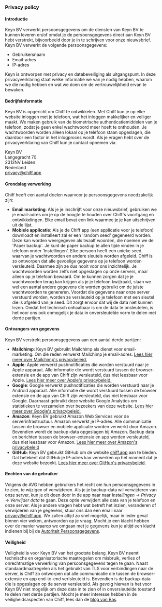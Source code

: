 ### Privacy policy

#### Introductie
Keyn BV verwerkt persoonsgegevens om de diensten van Keyn BV te kunnen leveren en/of omdat je de persoonsgegevens direct aan Keyn BV hebt verstrekt, bijvoorbeeld door je in te schrijven voor onze nieuwsbrief. Keyn BV verwerkt de volgende persoonsgegevens:

* Gebruikersnaam
* Email-adres
* IP-adres

Keyn is ontworpen met privacy en databeveiliging als uitgangspunt. In deze privacyverklaring staat welke informatie we van je nodig hebben, waarom we die nodig hebben en wat we doen om de vertrouwelijkheid ervan te bewaken.

#### Bedrijfsinformatie
Keyn BV is opgericht om Chiff te ontwikkelen. Met Chiff kun je op elke website inloggen met je telefoon, wat het inloggen makkelijker en veiliger maakt. We maken gebruik van de biometrische authenticatiemiddelen van je telefoon, zodat je geen enkel wachtwoord meer hoeft te onthouden. Je wachtwoorden worden alleen lokaal op je telefoon staan opgeslagen, die daardoor een factor in het inlogproces wordt.
Als je vragen hebt over de privacyverklaring van Chiff kun je contact opnemen via:

Keyn BV  
Langegracht 70  
2312NV Leiden  
Nederland  
[privacy@chiff.app](mailto:privacy@chiff.app)

#### Grondslag verwerking
Chiff heeft een aantal doelen waarvoor je persoonsgegevens noodzakelijk zijn:

* **Email marketing**: Als je je inschrijft voor onze nieuwsbrief, gebruiken we je email-adres om je op de hoogte te houden over Chiff's voortgang en ontwikkelingen. Elke email bevat een link waarmee je je kan uitschrijven uit de lijst.
* **Mobiele applicatie**: Als je de Chiff app (een applicatie voor je telefoon) downloadt en installeert zal er een 'random seed' gegeneerd worden. Deze kan worden weergegeven als twaalf woorden, die noemen we de 'Paper backup'. Je kunt de paper backup te allen tijde vinden in je telefoon onder 'Instellingen'. Elke persoon heeft een unieke seed, waarvan je wachtwoorden en andere sleutels worden afgeleid. Chiff is zo ontworpen dat alle gevoelige gegevens op je telefoon worden versleuteld. Daarmee zijn ze dus nooit voor ons inzichtelijk. Je wachtwoorden worden zelfs niet opgeslagen op onze servers, maar alleen op je telefoon bewaard. Om te kunnen zorgen dat je je wachtwoorden terug kan krijgen als je je telefoon kwijtraakt, slaan we wel een aantal andere gegevens die worden gebruikt om de juiste wachtwoorden te genereren. Voordat die gegevens naar onze server verstuurd worden, worden ze versleuteld op je telefoon met een sleutel die is afgeleid van je seed. Dit zorgt ervoor dat wij de data niet kunnen lezen. Omdat het technisch onhaalbaar is om de data te onsleutelen, is het voor ons ook onmogelijk je data in onversleutelde vorm te delen met derde partijen.

#### Ontvangers van gegevens
Keyn BV verstrekt persoonsgegevens aan een aantal derde partijen:

* **Mailchimp**: Keyn BV gebruikt Mailchimp als dienst voor email-marketing. Om die reden verwerkt Mailchimp je email-adres. [Lees hier meer over Mailchimp's privacybeleid.](https://mailchimp.com/legal/)
* **Apple**: Apple verwerkt pushnotificaties die worden verstuurd naar je Apple apparaat. Alle informatie die wordt verstuurd tussen de browser-extensie en de app van Chiff zijn versleuteld, dus niet leesbaar voor Apple. [Lees hier meer over Apple's privacybeleid.](https://www.apple.com/legal/privacy/)
* **Google**: Google verwerkt pushnotificaties die worden verstuurd naar je Android apparaat. Alle informatie die wordt verstuurd tussen de browser extensie en de app van Chiff zijn versleuteld, dus niet leesbaar voor Google. Daarnaast gebruikt deze website Google Analytics om statistieken te verzamelen over bezoekers van deze website. [Lees hier meer over Google's privacybeleid.](https://policies.google.com/privacy) 
* **Amazon**: Keyn BV gebruikt Amazon Web Services voor de serverinfrastructuur. Amazon verwerkt je IP-adres. Alle communicatie tussen de browser en mobiele applicatie worden verwerkt door Amazon. Bovendien wordt de backup-data opgeslagen bij Amazon. Backup data en berichten tussen de browser-extensie en app worden versleuteld, dus niet leesbaar voor Amazon. [Lees hier meer over Amazon's privacybeleid](https://aws.amazon.com/privacy/) 
* **GitHub**: Keyn BV gebruikt GitHub om de website [chiff.app](https://chiff.app) aan te bieden. Dat betekent dat GitHub je IP-adres kan verwerken op het moment dat je deze website bezoekt. [Lees hier meer over GitHub's privacybeleid](https://help.github.com/en/articles/github-privacy-statement).


#### Rechten van de gebruiker
Volgens de AVG hebben gebruikers het recht om hun persoonsgegevens in te zien, te wijzigen of verwijderen. Als je je backup-data wil verwijderen van onze server, kun je dit doen door in de app naar naar _Instellingen_ -> _Privacy_ -> _Verwijder data_ te gaan. Deze optie verwijdert alle data van je telefoon en onze server. 
Als je andere vragen hebt wat betreft het inzien, veranderen of verwijderen van je gegevens, stuur ons dan een email naar [privacy@chiff.app](mailto:privacy@keyn.app). We zullen altijd zo snel mogelijk, maar in ieder geval binnen vier weken, antwoorden op je vraag. Mocht je een klacht hebben over de manier waarop we omgaan met je gegevens kun je altijd een klacht indienen bij bij de [Autoriteit Persoonsgegevens](https://www.autoriteitpersoonsgegevens.nl).

#### Veiligheid
Veiligheid is voor Keyn BV van het grootste belang. Keyn BV neemt  technische en organisatorische maatregelen om misbruik, verlies of onrechtmatige verwerking van persoonsgegevens tegen te gaan. Naast standaardmaatregelen als het gebruikt van TLS voor verbindingen naar de server, is Chiff zo ontworpen dat alle communicatie die tussen de browser-extensie en app end-to-end verlsleuteld is. Bovendien is de backup-data die is opgeslagen op de server versleuteld. Als gevolg hiervan is het voor Keyn BV niet mogelijk om deze data in te zien of in onversleutelde toestand te delen met derde partijen. Mocht je meer interesse hebben in de veiligheidsaspecten van Chiff, lees dan de [blog van Bas](https://chiff.app/articles/2018/06/17/keyn-security/).
